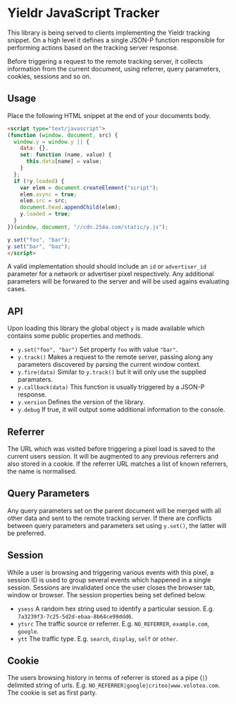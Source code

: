 # Yieldr JavaScript Tracker

This library is being served to clients implementing the Yieldr tracking snippet. On a high level it defines a single JSON-P function responsible for performing actions based on the tracking server response.

Before triggering a request to the remote tracking server, it collects information from the current document, using referrer, query parameters, cookies, sessions and so on.

## Usage

Place the following HTML snippet at the end of your documents body.

```html
<script type="text/javascript">
(function (window, document, src) {
  window.y = window.y || {
    data: {},
    set: function (name, value) {
      this.data[name] = value;
    }
  };
  if (!y.loaded) {
    var elem = document.createElement("script");
    elem.async = true;
    elem.src = src;
    document.head.appendChild(elem);
    y.loaded = true;
  }
})(window, document, "//cdn.254a.com/static/y.js");

y.set("foo", "bar");
y.set("bar", "baz");
</script>
```

A valid implementation should should include an `id` or `advertiser_id` parameter for a network or advertiser pixel respectively. Any additional parameters will be forwared to the server and will be used agains evaluating cases.

## API

Upon loading this library the global object `y` is made available which contains some public properties and methods.

- `y.set("foo", "bar")` Set property `foo` with value `"bar"`.
- `y.track()` Makes a request to the remote server, passing along any parameters discovered by parsing the current window context.
- `y.fire(data)` Similar to `y.track()` but it will only use the supplied paramaters.
- `y.callback(data)` This function is usually triggered by a JSON-P response.
- `y.version` Defines the version of the library.
- `y.debug` If true, it will output some additional information to the console.

## Referrer

The URL which was visited before triggering a pixel load is saved to the current users session. It will be augmented to any previous referrers and also stored in a cookie. If the referrer URL matches a list of known referrers, the name is normalised.

## Query Parameters

Any query parameters set on the parent document will be merged with all other data and sent to the remote tracking server. If there are conflicts between query parameters and parameters set using `y.set()`, the latter will be preferred.

## Session

While a user is browsing and triggering various events with this pixel, a session ID is used to group several events which happened in a single session. Sessions are invalidated once the user closes the browser tab, window or browser. The session properties being set defined below.

- `ysess` A random hex string used to identify a particular session. E.g. `7a3239f3-7c25-5d2d-ebaa-8b64ce99ddd6`.
- `ytsrc` The traffic source or referrer. E.g. `NO_REFERRER`, `example.com`, `google`.
- `ytt` The traffic type. E.g. `search`, `display`, `self` or `other`.

## Cookie

The users browsing history in terms of referrer is stored as a pipe (`|`) delimited string of urls. E.g. `NO_REFERRER|google|criteo|www.volotea.com`. The cookie is set as first party.